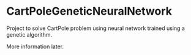 # CartPoleGeneticNeuralNetwork
Project to solve CartPole problem using neural network trained using a genetic algorithm.

More information later.
